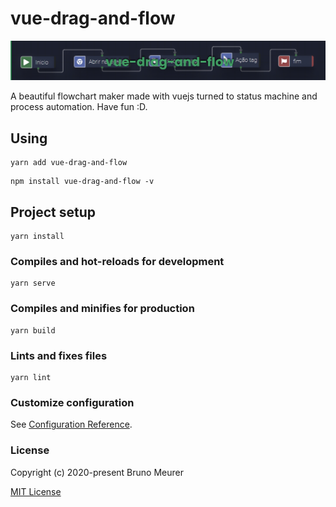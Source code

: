 # vue-drag-and-flow

![Image of Yaktocat](./public/banner.png)

A beautiful flowchart maker made with vuejs turned to status machine and process automation. Have fun :D.

## Using
```
yarn add vue-drag-and-flow
```

```
npm install vue-drag-and-flow -v
```

## Project setup
```
yarn install
```

### Compiles and hot-reloads for development
```
yarn serve
```

### Compiles and minifies for production
```
yarn build
```

### Lints and fixes files
```
yarn lint
```

### Customize configuration
See [Configuration Reference](https://cli.vuejs.org/config/).

### License
Copyright (c) 2020-present Bruno Meurer

[MIT License](./LICENSE)